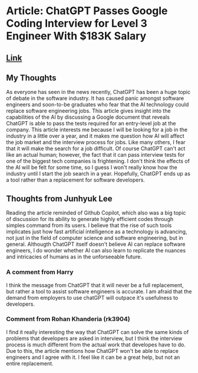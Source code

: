 # Article: ChatGPT Passes Google Coding Interview for Level 3 Engineer With $183K Salary

## [Link](https://www.pcmag.com/news/chatgpt-passes-google-coding-interview-for-level-3-engineer-with-183k-salary)

## My Thoughts
<p>As everyone has seen in the news recently, ChatGPT has been a huge topic of debate in the software industry. It has caused panic amongst software engineers and soon-to-be graduates who fear that the AI technology could replace software engineering jobs. This article gives insight into the capabilities of the AI by discussing a Google document that reveals ChatGPT is able to pass the tests required for an entry-level job at the company. This article interests me because I will be looking for a job in the industry in a little over a year, and it makes me question how AI will affect the job market and the interview process for jobs. Like many others, I fear that it will make the search for a job difficult. Of course ChatGPT can't act like an actual human; however, the fact that it can pass interview tests for one of the biggest tech companies is frightening. I don't think the effects of the AI will be felt for some time, so I guess I won't really know how the industry until I start the job search in a year. Hopefully, ChatGPT ends up as a tool rather than a replacement for software developers.</p>

## Thoughts from Junhyuk Lee
<p>Reading the article reminded of Github Copilot, which also was a big topic of discussion for its ability to generate highly efficient codes through simples command from its users. I believe that the rise of such tools implicates just how fast artificial intelligence as a technology is advancing, not just in the field of computer science and software engineering, but in general. Althougth ChatGPT itself doesn't believe AI can replace software engineers, I do wonder whether AI can also learn to replicate the nuances and intricacies of humans as in the unforseeable future.</p>

### A comment from Harry
I think the message from ChatGPT that it will never be a full replacement, but rather a tool to assist software engineers is accurate. I am
afraid that the demand from employers to use chatGPT will outpace it's usefulness to developers. 

### Comment from Rohan Khanderia (rk3904) 
I find it really interesting the way that ChatGPT can solve the same kinds of problems that developers are asked in interview, but I think the interview process is much different from the actual work that developes
have to do. Due to this, the article mentions how ChatGPT won't be able to replace engineers and I agree with it. I feel like it can be a great help, but not an entire replacement.
